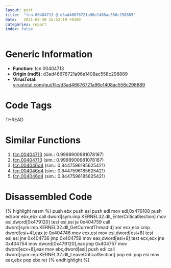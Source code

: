 ```yaml
---
layout: post
title:  "fcn.00404713 @ d3ad46676721a96e1408ac558c298889"
date:   2021-08-30 15:52:19 +0300
categories: report
index: false
---
```


# Generic Information
- **Function:** fcn.00404713
- **Origin (md5):** d3ad46676721a96e1408ac558c298889
- **VirusTotal:** [virustotal.com/gui/file/d3ad46676721a96e1408ac558c298889][virustotal_ref]

# Code Tags
<span class="tag" id="THREAD">THREAD</span>


# Similar Functions

1. [fcn.00404713][similar_1_ref] (sim.: 0.9998900981078187)
2. [fcn.00404713][similar_2_ref] (sim.: 0.9998900981078187)
3. [fcn.004046d4][similar_3_ref] (sim.: 0.8447596185625421)
4. [fcn.004046d4][similar_4_ref] (sim.: 0.8447596185625421)
5. [fcn.004046d4][similar_5_ref] (sim.: 0.8447596185625421)


# Disassembled Code

{% highlight nasm %}
push ebx
push esi
push edi
mov edi,0x479108
push edi
xor ebx,ebx
call dword[sym.imp.KERNEL32.dll_EnterCriticalSection]
mov esi,dword[0x479120]
test esi,esi
je 0x404759
call dword[sym.imp.KERNEL32.dll_GetCurrentThreadId]
xor ecx,ecx
cmp dword[esi+4],eax
je 0x404746
mov ecx,esi
mov esi,dword[esi+8]
test esi,esi
jne 0x404736
jmp 0x404759
mov eax,dword[esi+8]
test ecx,ecx
jne 0x404754
mov dword[0x479120],eax
jmp 0x404757
mov dword[ecx+8],eax
mov ebx,dword[esi]
push edi
call dword[sym.imp.KERNEL32.dll_LeaveCriticalSection]
pop edi
pop esi
mov eax,ebx
pop ebx
ret 
{% endhighlight %}


[similar_1_ref]: /report/fcn.00404713@ab22d984f64f202bfb2e0f0e1f3a3f8f
[similar_2_ref]: /report/fcn.00404713@074a6a8502a27e18f8b5ea831bacabad
[similar_3_ref]: /report/fcn.004046d4@c6d5547a6b11db0106596d8a93b709be
[similar_4_ref]: /report/fcn.004046d4@44a756939733df3681808b122b91651f
[similar_5_ref]: /report/fcn.004046d4@b8b9cf6862b0d68d10750002e5baaf97
[virustotal_ref]: https://www.virustotal.com/gui/file/d3ad46676721a96e1408ac558c298889
